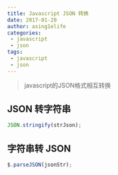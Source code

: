 ```yaml
---
title: Javascript JSON 转换
date: 2017-01-20
author: asing1elife
categories:
 - javascript
 - json
tags:
 - javascript
 - json
---
```

> javascript的JSON格式相互转换  

## JSON 转字符串
```javascript
JSON.stringify(strJson);
```

## 字符串转 JSON
```javascript
$.parseJSON(jsonStr);
```
